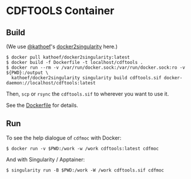 # CDFTOOLS Container

## Build

(We use [@kathoef](https://github.com/kathoef)'s [docker2singularity](https://github.com/kathoef/docker2singularity) here.)

```shell
$ docker pull kathoef/docker2singularity:latest
$ docker build -f Dockerfile -t localhost/cdftools .
$ docker run --rm -v /var/run/docker.sock:/var/run/docker.sock:ro -v ${PWD}:/output \
  kathoef/docker2singularity singularity build cdftools.sif docker-daemon://localhost/cdftools:latest
```

Then, `scp` or `rsync` the `cdftools.sif` to wherever you want to use it.

See the [Dockerfile](Dockerfile) for details.

## Run

To see the help dialogue of `cdfmoc` with Docker:

```shell
$ docker run -v $PWD:/work -w /work cdftools:latest cdfmoc
```

And with Singularity / Apptainer:

```shell
$ singularity run -B $PWD:/work -W /work cdftools.sif cdfmoc
```
